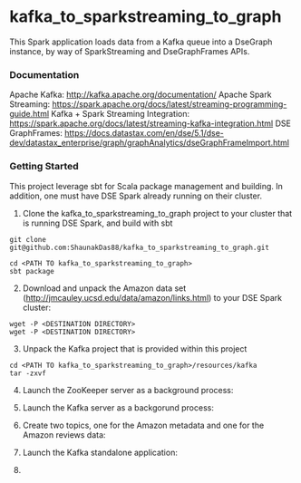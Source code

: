 # kafka_to_sparkstreaming_to_graph

This Spark application loads data from a Kafka queue into a DseGraph instance, by way of SparkStreaming and DseGraphFrames APIs.

### Documentation
Apache Kafka: http://kafka.apache.org/documentation/
Apache Spark Streaming: https://spark.apache.org/docs/latest/streaming-programming-guide.html
Kafka + Spark Streaming Integration: https://spark.apache.org/docs/latest/streaming-kafka-integration.html
DSE GraphFrames: https://docs.datastax.com/en/dse/5.1/dse-dev/datastax_enterprise/graph/graphAnalytics/dseGraphFrameImport.html

### Getting Started
This project leverage sbt for Scala package management and building. In addition, one must have DSE Spark already running on their cluster. 

1. Clone the kafka_to_sparkstreaming_to_graph project to your cluster that is running DSE Spark, and build with sbt
```
git clone git@github.com:ShaunakDas88/kafka_to_sparkstreaming_to_graph.git
```
```
cd <PATH TO kafka_to_sparkstreaming_to_graph>
sbt package
```

2. Download and unpack the Amazon data set (http://jmcauley.ucsd.edu/data/amazon/links.html) to your DSE Spark cluster:
```
wget -P <DESTINATION DIRECTORY>
wget -P <DESTINATION DIRECTORY>
```

3. Unpack the Kafka project that is provided within this project
```
cd <PATH TO kafka_to_sparkstreaming_to_graph>/resources/kafka
tar -zxvf 
```

4. Launch the ZooKeeper server as a background process:

5. Launch the Kafka server as a backgorund process:

6. Create two topics, one for the Amazon metadata and one for the Amazon reviews data:

7. Launch the Kafka standalone application:

8.




